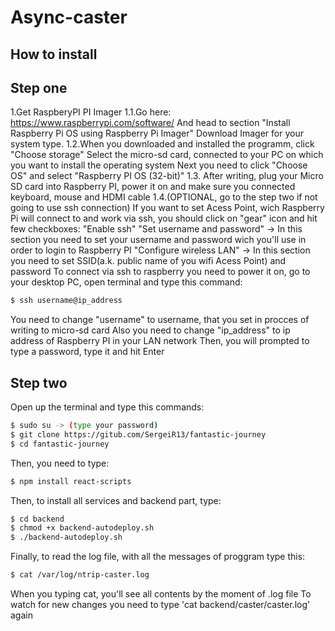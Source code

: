 # Async-caster

## How to install
## Step one
1.Get RaspberyPI PI Imager
1.1.Go here:
https://www.raspberrypi.com/software/
And head to section "Install Raspberry Pi OS using Raspberry Pi Imager"
Download Imager for your system type.
1.2.When you downloaded and installed the programm, click "Choose storage"
Select the micro-sd card, connected to your PC on which you want to install the operating system
Next you need to click "Choose OS" and select "Raspberry PI OS (32-bit)"
1.3. After writing, plug your Micro SD card into Raspberry PI, power it on and make sure you connected keyboard, mouse and HDMI cable 
1.4.(OPTIONAL, go to the step two if not going to use ssh connection) If you want to set Acess Point, wich Raspberry Pi will connect to and work via ssh,
you should click on "gear" icon and hit few checkboxes:
"Enable ssh"
"Set username and password" -> In this section you need to set your username and password wich you'll use in order to login to Raspberry PI
"Configure wireless LAN" -> In this section you need to set SSID(a.k. public name of you wifi Acess Point) and password 
To connect via ssh to raspberry you need to power it on, go to your desktop PC, open terminal and type this command:
```bash
$ ssh username@ip_address
```
You need to change "username" to username, that you set in procces of writing to micro-sd card 
Also you need to change "ip_address" to ip address of Raspberry PI in your LAN network
Then, you will prompted to type a password, type it and hit Enter 


## Step two
Open up the terminal and type this commands:
```bash
$ sudo su -> (type your password)
$ git clone https://gitub.com/SergeiR13/fantastic-journey
$ cd fantastic-journey
```
Then, you need to type:
```bash
$ npm install react-scripts
```
Then, to install all services and backend part, type:
```bash
$ cd backend
$ chmod +x backend-autodeploy.sh
$ ./backend-autodeploy.sh
```
Finally, to read the log file, with all the messages of proggram type this:
```bash
$ cat /var/log/ntrip-caster.log
```
When you typing cat, you'll see all contents by the moment of .log file
To watch for new changes you need to type 'cat backend/caster/caster.log' again